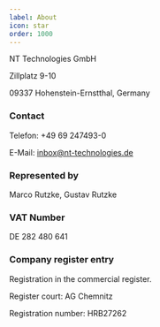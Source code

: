 ```yaml
---
label: About
icon: star
order: 1000
---
```



NT Technologies GmbH

Zillplatz 9-10

09337 Hohenstein-Ernstthal, Germany

### Contact

Telefon: +49 69 247493-0

E-Mail: inbox@nt-technologies.de

### Represented by

Marco Rutzke, Gustav Rutzke

### VAT Number

DE 282 480 641

### Company register entry

Registration in the commercial register.

Register court: AG Chemnitz

Registration number: HRB27262
